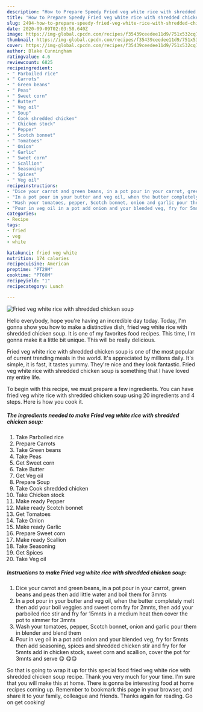 ```yaml
---
description: "How to Prepare Speedy Fried veg white rice with shredded chicken soup"
title: "How to Prepare Speedy Fried veg white rice with shredded chicken soup"
slug: 2494-how-to-prepare-speedy-fried-veg-white-rice-with-shredded-chicken-soup
date: 2020-09-09T02:03:58.640Z
image: https://img-global.cpcdn.com/recipes/f35439ceedee11d9/751x532cq70/fried-veg-white-rice-with-shredded-chicken-soup-recipe-main-photo.jpg
thumbnail: https://img-global.cpcdn.com/recipes/f35439ceedee11d9/751x532cq70/fried-veg-white-rice-with-shredded-chicken-soup-recipe-main-photo.jpg
cover: https://img-global.cpcdn.com/recipes/f35439ceedee11d9/751x532cq70/fried-veg-white-rice-with-shredded-chicken-soup-recipe-main-photo.jpg
author: Blake Cunningham
ratingvalue: 4.6
reviewcount: 6825
recipeingredient:
- " Parboiled rice"
- " Carrots"
- " Green beans"
- " Peas"
- " Sweet corn"
- " Butter"
- " Veg oil"
- " Soup"
- " Cook shredded chicken"
- " Chicken stock"
- " Pepper"
- " Scotch bonnet"
- " Tomatoes"
- " Onion"
- " Garlic"
- " Sweet corn"
- " Scallion"
- " Seasoning"
- " Spices"
- " Veg oil"
recipeinstructions:
- "Dice your carrot and green beans, in a pot pour in your carrot, green beans and peas then add little water and boil them for 3mnts"
- "In a pot pour in your butter and veg oil, when the butter completely melt then add your boil veggies and sweet corn fry for 2mnts, then add your parboiled rice stir and fry for 15mnts in a medium heat then cover the pot to simmer for 3mnts"
- "Wash your tomatoes, pepper, Scotch bonnet, onion and garlic pour them in blender and blend them"
- "Pour in veg oil in a pot add onion and your blended veg, fry for 5mnts then add seasoning, spices and shredded chicken stir and fry for for 5mnts add in chicken stock, sweet corn and scallion, cover the pot for 3mnts and serve 😋 😋😋"
categories:
- Recipe
tags:
- fried
- veg
- white

katakunci: fried veg white 
nutrition: 174 calories
recipecuisine: American
preptime: "PT29M"
cooktime: "PT60M"
recipeyield: "1"
recipecategory: Lunch

---
```



![Fried veg white rice with shredded chicken soup](https://img-global.cpcdn.com/recipes/f35439ceedee11d9/751x532cq70/fried-veg-white-rice-with-shredded-chicken-soup-recipe-main-photo.jpg)

Hello everybody, hope you're having an incredible day today. Today, I'm gonna show you how to make a distinctive dish, fried veg white rice with shredded chicken soup. It is one of my favorites food recipes. This time, I'm gonna make it a little bit unique. This will be really delicious.

Fried veg white rice with shredded chicken soup is one of the most popular of current trending meals in the world. It's appreciated by millions daily. It's simple, it is fast, it tastes yummy. They're nice and they look fantastic. Fried veg white rice with shredded chicken soup is something that I have loved my entire life.




To begin with this recipe, we must prepare a few ingredients. You can have fried veg white rice with shredded chicken soup using 20 ingredients and 4 steps. Here is how you cook it.

<!--inarticleads1-->

##### The ingredients needed to make Fried veg white rice with shredded chicken soup:

1. Take  Parboiled rice
1. Prepare  Carrots
1. Take  Green beans
1. Take  Peas
1. Get  Sweet corn
1. Take  Butter
1. Get  Veg oil
1. Prepare  Soup
1. Take  Cook shredded chicken
1. Take  Chicken stock
1. Make ready  Pepper
1. Make ready  Scotch bonnet
1. Get  Tomatoes
1. Take  Onion
1. Make ready  Garlic
1. Prepare  Sweet corn
1. Make ready  Scallion
1. Take  Seasoning
1. Get  Spices
1. Take  Veg oil




<!--inarticleads2-->

##### Instructions to make Fried veg white rice with shredded chicken soup:

1. Dice your carrot and green beans, in a pot pour in your carrot, green beans and peas then add little water and boil them for 3mnts
1. In a pot pour in your butter and veg oil, when the butter completely melt then add your boil veggies and sweet corn fry for 2mnts, then add your parboiled rice stir and fry for 15mnts in a medium heat then cover the pot to simmer for 3mnts
1. Wash your tomatoes, pepper, Scotch bonnet, onion and garlic pour them in blender and blend them
1. Pour in veg oil in a pot add onion and your blended veg, fry for 5mnts then add seasoning, spices and shredded chicken stir and fry for for 5mnts add in chicken stock, sweet corn and scallion, cover the pot for 3mnts and serve 😋 😋😋




So that is going to wrap it up for this special food fried veg white rice with shredded chicken soup recipe. Thank you very much for your time. I'm sure that you will make this at home. There is gonna be interesting food at home recipes coming up. Remember to bookmark this page in your browser, and share it to your family, colleague and friends. Thanks again for reading. Go on get cooking!
